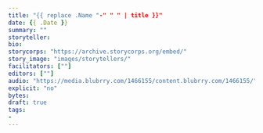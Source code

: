 ```yaml
---
title: "{{ replace .Name "-" " " | title }}"
date: {{ .Date }}
summary: ""
storyteller:
bio:
storycorps: "https://archive.storycorps.org/embed/"
story_image: "images/storytellers/"
facilitators: [""]
editors: [""]
audio: "https://media.blubrry.com/1466155/content.blubrry.com/1466155/"
explicit: "no"
bytes:
draft: true
tags:
-
---
```


